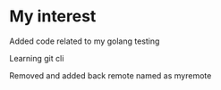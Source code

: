 # My interest
Added code related to my golang testing

Learning git cli

Removed and added back remote named as myremote
